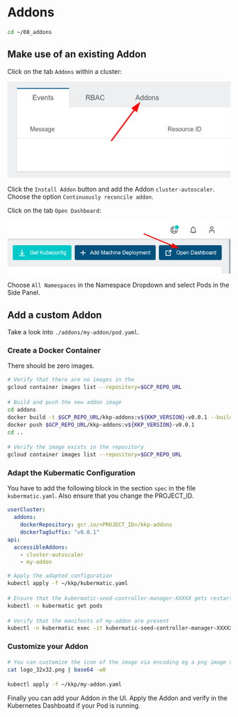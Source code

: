 # Addons

```bash
cd ~/08_addons
```

## Make use of an existing Addon

Click on the tab `Addons` within a cluster:

![](../img/addons.png)

Click the `Install Addon` button and add the Addon `cluster-autoscaler`. Choose the option `Continuously reconcile addon`.

Click on the tab `Open Dashboard`:

![](../img/dashboard.png)

Choose `All Namespaces` in the Namespace Dropdown and select Pods in the Side Panel.

## Add a custom Addon

Take a look into `./addons/my-addon/pod.yaml`.

### Create a Docker Container

There should be zero images.

```bash
# Verify that there are no images in the
gcloud container images list --repository=$GCP_REPO_URL

# Build and push the new addon image
cd addons
docker build -t $GCP_REPO_URL/kkp-addons:v${KKP_VERSION}-v0.0.1 --build-arg KKP_VERSION=${KKP_VERSION} .
docker push $GCP_REPO_URL/kkp-addons:v${KKP_VERSION}-v0.0.1
cd ..

# Verify the image exists in the repository
gcloud container images list --repository=$GCP_REPO_URL
```

### Adapt the Kubermatic Configuration

You have to add the following block in the section `spec` in the file `kubermatic.yaml`. Also ensure that you change the PROJECT_ID.

```yaml
userCluster:
  addons:
    dockerRepository: gcr.io/<PROJECT_ID>/kkp-addons
    dockerTagSuffix: "v0.0.1"
api:
  accessibleAddons:
    - cluster-autoscaler
    - my-addon
```

```bash
# Apply the adapted configuration
kubectl apply -f ~/kkp/kubermatic.yaml

# Ensure that the kubermatic-seed-controller-manager-XXXXX gets restarted
kubectl -n kubermatic get pods

# Verify that the manifests of my-addon are present
kubectl -n kubermatic exec -it kubermatic-seed-controller-manager-XXXXX -- cat /opt/addons/my-addon/pod.yaml
```

### Customize your Addon

```bash
# You can customize the icon of the image via encoding eg a png image via base64. Note the AddonConfig already contains this image in the field `spec.logo`
cat logo_32x32.png | base64 -w0

kubectl apply -f ~/kkp/my-addon.yaml
```

Finally you can add your Addon in the UI. Apply the Addon and verify in the Kubernetes Dashboatd if your Pod is running.
